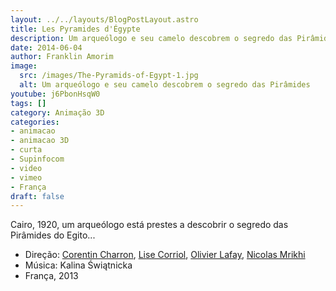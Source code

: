 ```yaml
---
layout: ../../layouts/BlogPostLayout.astro
title: Les Pyramides d'Égypte
description: Um arqueólogo e seu camelo descobrem o segredo das Pirâmides
date: 2014-06-04
author: Franklin Amorim
image:
  src: /images/The-Pyramids-of-Egypt-1.jpg
  alt: Um arqueólogo e seu camelo descobrem o segredo das Pirâmides
youtube: j6PbonHsqW0
tags: []
category: Animação 3D
categories:
- animacao
- animacao 3D
- curta
- Supinfocom
- video
- vimeo
- França
draft: false
---
```


Cairo, 1920, um arqueólogo está prestes a descobrir o segredo das Pirâmides do Egito... 

- Direção: [Corentin Charron](http://onectin.fr), [Lise Corriol](http://lisecorriol.wix.com/lise), [Olivier Lafay](http://lafayolivier.com), [Nicolas Mrikhi](http://nicojak.com) 
- Música: Kalina Świątnicka 
- França, 2013

